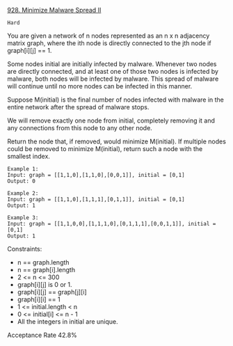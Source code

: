 [928. Minimize Malware Spread II](https://leetcode.com/problems/minimize-malware-spread-ii/description/)

`Hard`

You are given a network of n nodes represented as an n x n adjacency matrix graph, where the ith node is directly connected to the jth node if graph[i][j] == 1.

Some nodes initial are initially infected by malware. Whenever two nodes are directly connected, and at least one of those two nodes is infected by malware, both nodes will be infected by malware. This spread of malware will continue until no more nodes can be infected in this manner.

Suppose M(initial) is the final number of nodes infected with malware in the entire network after the spread of malware stops.

We will remove exactly one node from initial, completely removing it and any connections from this node to any other node.

Return the node that, if removed, would minimize M(initial). If multiple nodes could be removed to minimize M(initial), return such a node with the smallest index.

```
Example 1:
Input: graph = [[1,1,0],[1,1,0],[0,0,1]], initial = [0,1]
Output: 0

Example 2:
Input: graph = [[1,1,0],[1,1,1],[0,1,1]], initial = [0,1]
Output: 1

Example 3:
Input: graph = [[1,1,0,0],[1,1,1,0],[0,1,1,1],[0,0,1,1]], initial = [0,1]
Output: 1
``` 

Constraints:

- n == graph.length
- n == graph[i].length
- 2 <= n <= 300
- graph[i][j] is 0 or 1.
- graph[i][j] == graph[j][i]
- graph[i][i] == 1
- 1 <= initial.length < n
- 0 <= initial[i] <= n - 1
- All the integers in initial are unique.

Acceptance Rate
42.8%
